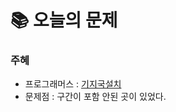  # 📚 오늘의 문제

### 주혜
- 프로그래머스 : [기지국설치](https://school.programmers.co.kr/learn/courses/30/lessons/12979)
- 문제점 : 구간이 포함 안된 곳이 있었다.

